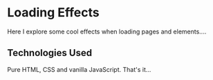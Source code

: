 # Loading Effects

Here I explore some cool effects when loading pages and elements....

## Technologies Used

Pure HTML, CSS and vanilla JavaScript. That's it...

